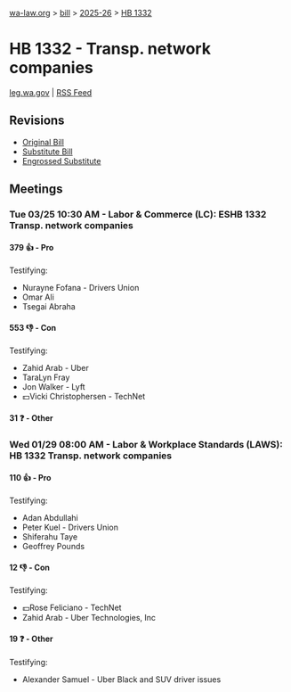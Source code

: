 [wa-law.org](/) > [bill](/bill/) > [2025-26](/bill/2025-26/) > [HB 1332](/bill/2025-26/hb/1332/)

# HB 1332 - Transp. network companies
[leg.wa.gov](https://app.leg.wa.gov/billsummary?BillNumber=1332&Year=2025&Initiative=false) | [RSS Feed](./rss.xml)

## Revisions
* [Original Bill](1/)
* [Substitute Bill](S/)
* [Engrossed Substitute](S.E/)

## Meetings
### Tue 03/25 10:30 AM - Labor & Commerce (LC): ESHB 1332 Transp. network companies
#### 379 👍 - Pro
Testifying:
* Nurayne Fofana - Drivers Union
* Omar Ali
* Tsegai Abraha

#### 553 👎 - Con
Testifying:
* Zahid Arab - Uber
* TaraLyn Fray
* Jon Walker - Lyft
* 💵Vicki Christophersen - TechNet

#### 31 ❓ - Other

### Wed 01/29 08:00 AM - Labor & Workplace Standards (LAWS): HB 1332 Transp. network companies
#### 110 👍 - Pro
Testifying:
* Adan Abdullahi
* Peter Kuel - Drivers Union
* Shiferahu Taye
* Geoffrey Pounds

#### 12 👎 - Con
Testifying:
* 💵Rose Feliciano - TechNet
* Zahid Arab - Uber Technologies, Inc

#### 19 ❓ - Other
Testifying:
* Alexander Samuel - Uber Black and SUV driver issues
